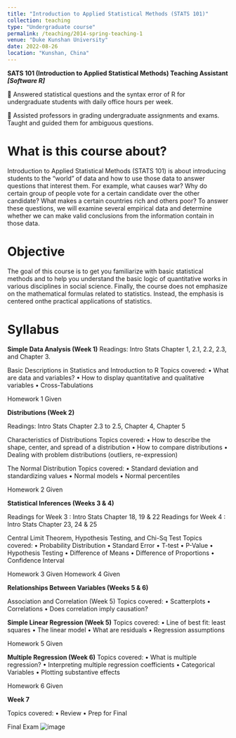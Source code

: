 ```yaml
---
title: "Introduction to Applied Statistical Methods (STATS 101)"
collection: teaching
type: "Undergraduate course"
permalink: /teaching/2014-spring-teaching-1
venue: "Duke Kunshan University"
date: 2022-08-26
location: "Kunshan, China"
---
```

**SATS 101 (Introduction to Applied Statistical Methods) Teaching Assistant _[Software R]_**

📌 Answered statistical questions and the syntax error of R for undergraduate students with daily office hours per week.

📌 Assisted professors in grading undergraduate assignments and exams. Taught and guided them for ambiguous questions.

What is this course about?
======
Introduction to Applied Statistical Methods (STATS 101) is about introducing students to the “world” of data and how to use those data to answer questions that interest them. For example, what causes war? Why do certain group of people vote for a certain candidate over the other candidate? What makes a certain countries rich and others poor? To answer these questions, we will examine several empirical data and determine whether we can make valid conclusions from the information contain in those data.

Objective
======
The goal of this course is to get you familiarize with basic statistical methods and to help you understand the basic logic of quantitative works in various disciplines in social science. Finally, the course does not emphasize on the mathematical formulas related to statistics. Instead, the emphasis is centered onthe practical applications of statistics.

Syllabus
======
**Simple Data Analysis (Week 1)**
Readings: Intro Stats Chapter 1, 2.1, 2.2, 2.3, and Chapter 3.

Basic Descriptions in Statistics and Introduction to R
Topics covered:
•	What are data and variables?
•	How to display quantitative and qualitative variables
•	Cross-Tabulations

Homework 1 Given

**Distributions (Week 2)**

Readings: Intro Stats Chapter 2.3 to 2.5, Chapter 4, Chapter 5

Characteristics of Distributions 
Topics covered:
•	How to describe the shape, center, and spread of a distribution
•	How to compare distributions
•	Dealing with problem distributions (outliers, re-expression)

The Normal Distribution
Topics covered:
•	Standard deviation and standardizing values
•	Normal models
•	Normal percentiles

Homework 2 Given

**Statistical Inferences (Weeks 3 & 4)**

Readings for Week 3 : Intro Stats Chapter 18, 19 & 22
Readings for Week 4 : Intro Stats Chapter 23, 24 & 25

Central Limit Theorem, Hypothesis Testing, and Chi-Sq Test
Topics covered:
•	Probability Distribution
•	Standard Error
•	T-test
•	P-Value
•	Hypothesis Testing
•	Difference of Means
•	Difference of Proportions
•	Confidence Interval

Homework 3 Given
Homework 4 Given

**Relationships Between Variables (Weeks 5 & 6)**

Association and Correlation (Week 5)
Topics covered:
•	Scatterplots
•	Correlations
•	Does correlation imply causation?

**Simple Linear Regression (Week 5)**
Topics covered:
•	Line of best fit: least squares
•	The linear model
•	What are residuals
•	Regression assumptions

Homework 5 Given 

**Multiple Regression (Week 6)**
Topics covered:
•	What is multiple regression?
•	Interpreting multiple regression coefficients
•	Categorical Variables
•	Plotting substantive effects

Homework 6 Given 

**Week 7**
	
Topics covered:
•	Review
•	Prep for Final

Final Exam
![image](https://github.com/zgw2000/zgw2000.github.io/assets/104421593/fc4503b5-200c-4bbd-9a16-70fb406af689)
